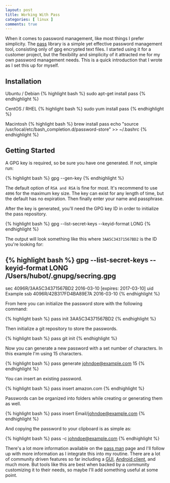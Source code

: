 ```yaml
---
layout: post
title: Working With Pass
categories: [ linux ]
comments: true
---
```

When it comes to password management, like most things I prefer simplicity.  The [pass](https://www.passwordstore.org/) library is a simple yet effective password management tool, consisting only of gpg encrypted text files.  I started using it for a customer project, but the flexibility and simplicity of it attracted me for my own password management needs.  This is a quick introduction that I wrote as I set this up for myself.

<!--more-->

## Installation

Ubuntu / Debian
{% highlight bash %}
sudo apt-get install pass
{% endhighlight %}

CentOS / RHEL
{% highlight bash %}
sudo yum install pass
{% endhighlight %}

Macintosh
{% highlight bash %}
brew install pass
echo "source /usr/local/etc/bash_completion.d/password-store" >> ~/.bashrc
{% endhighlight %}

## Getting Started
A GPG key is required, so be sure you have one generated.  If not, simple run:

{% highlight bash %}
gpg --gen-key
{% endhighlight %}

The default option of `RSA and RSA` is fine for most.  It's recommend to use `4096` for the maximum key size.  The key can exist for any length of time, but the default has no expiration.  Then finally enter your name and passphrase.

After the key is generated, you'll need the GPG key ID in order to initialize the pass repository.

{% highlight bash %}
gpg --list-secret-keys --keyid-format LONG
{% endhighlight %}

The output will look something like this where `3AA5C34371567BD2` is the ID you're looking for:

{% highlight bash %}
gpg --list-secret-keys --keyid-format LONG
/Users/hubot/.gnupg/secring.gpg
------------------------------------
sec   4096R/3AA5C34371567BD2 2016-03-10 [expires: 2017-03-10]
uid                          Example 
ssb   4096R/42B317FD4BA89E7A 2016-03-10
{% endhighlight %}

From here you can initialize the password store with the following command:

{% highlight bash %}
pass init 3AA5C34371567BD2
{% endhighlight %}

Then initialize a git repository to store the passwords.

{% highlight bash %}
pass git init
{% endhighlight %}

Now you can generate a new password with a set number of characters.  In this example I'm using 15 characters.

{% highlight bash %}
pass generate johndoe@example.com 15
{% endhighlight %}

You can insert an existing password.

{% highlight bash %}
pass insert amazon.com
{% endhighlight %}

Passwords can be organized into folders while creating or generating them as well.

{% highlight bash %}
pass insert Email/johndoe@example.com
{% endhighlight %}

And copying the password to your clipboard is as simple as:

{% highlight bash %}
pass -c johndoe@example.com
{% endhighlight %}

There's a lot more information available on the [pass man](https://git.zx2c4.com/password-store/about/) page and I'll follow up with more information as I integrate this into my routine.  There are a lot of community driven features so far including a [GUI](https://qtpass.org/), [Android client](https://github.com/zeapo/Android-Password-Store), and much more.  But tools like this are best when backed by a community customizing it to their needs, so maybe I'll add something useful at some point. 